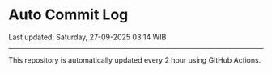 # Auto Commit Log

Last updated: Saturday, 27-09-2025 03:14 WIB

---

This repository is automatically updated every 2 hour using GitHub Actions.
